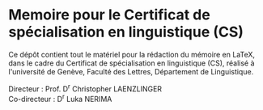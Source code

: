 # Memoire pour le Certificat de spécialisation en linguistique (CS) 

Ce dépôt contient tout le matériel pour la rédaction du mémoire en LaTeX, dans le cadre du Certificat de spécialisation en linguistique (CS), réalisé à l'université de Genève, Faculté des Lettres, Département de Linguistique.

Directeur : Prof. D<sup>r</sup> Christopher LAENZLINGER<br>
Co-directeur : D<sup>r</sup> Luka NERIMA
